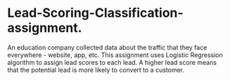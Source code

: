 # Lead-Scoring-Classification-assignment.
An education company collected data about the traffic that they face everywhere - website, app, etc. This assignment uses Logistic Regression algorithm to assign lead scores to each lead. A higher lead score means that the potential lead is more likely to convert to a customer.
